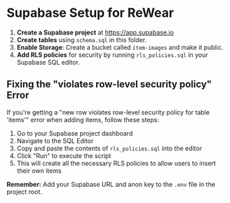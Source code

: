 # Supabase Setup for ReWear

1. **Create a Supabase project** at https://app.supabase.io
2. **Create tables** using `schema.sql` in this folder.
3. **Enable Storage**: Create a bucket called `item-images` and make it public.
4. **Add RLS policies** for security by running `rls_policies.sql` in your Supabase SQL editor.

## Fixing the "violates row-level security policy" Error

If you're getting a "new row violates row-level security policy for table 'items'" error when adding items, follow these steps:

1. Go to your Supabase project dashboard
2. Navigate to the SQL Editor
3. Copy and paste the contents of `rls_policies.sql` into the editor
4. Click "Run" to execute the script
5. This will create all the necessary RLS policies to allow users to insert their own items

**Remember:** Add your Supabase URL and anon key to the `.env` file in the project root.